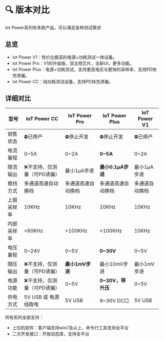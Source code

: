 # 🔍 版本对比

Iot Power系列有多款产品，可以满足各种测试需求

## 总览

- Iot Power V1：性价比极高的电源+功耗测试一体设备。
- Iot Power Pro：V1的升级版，双主控芯片，全新UI，更多功能。
- Iot Power Plus：电源+功耗测试，支持更高电压与更快的采样率，支持PD快充诱骗。
- Iot Power CC：纯功耗测试设备，支持PD快充诱骗。

## 详细对比

|    型号    |        IoT Power CC         |   IoT Power Pro    |   IoT Power Plus   |  IoT Power V1  |
| ---------- | --------------------------- | ------------------ | ------------------ | -------------- |
| 销售状态   | ⛔已停产                       | ⛔停止开发          | ⛔停止开发            | ⛔已停产        |
| 电流量程   | 0~5A                        | 0~2A               | **0~5A**               | 0~2A           |
| 限流输出   | ❌不支持，仅测量（可PD诱骗） | 最小1μA步进        | **最小0.1μA步进**      | 最小1μA步进    |
| 换挡方式   | 多通道高速自动换档          | 多通道高速自动换档 | 多通道高速自动换档 | 多通道自动换档 |
| 上报采样率 | 10KHz                       | 10KHz              | 10KHz              | 10KHz          |
| 内部采样率 | >80KHz                      | >100KHz            | >100KHz            | 10KHz          |
| 电压量程   | 0~24V                       | 0~5V               | **0~30V**              | 0~5V           |
| 限压输出   | ❌不支持，仅测量（可PD诱骗） | **最小1mV步进**        | 最小10mV步进       | 最小1mV步进    |
| 电源功能   | ❌不支持，仅测量（可PD诱骗） | 0~5V               | **0~30V，带升压**      | 0~5V           |
| 供电方式   | 5V USB 或 电源线取电        | 5V USB             | 9~30V DC口         | 5V USB         |

所有系列全部支持：

- 上位机软件：客户端支持win7及以上、命令行工具支持全平台
- 二次开发接口：开放动态库，支持全平台
